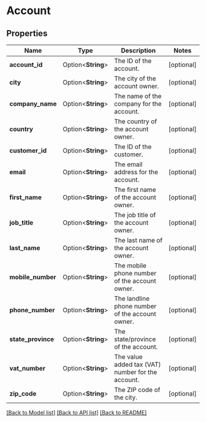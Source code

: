 # Account

## Properties

Name | Type | Description | Notes
------------ | ------------- | ------------- | -------------
**account_id** | Option<**String**> | The ID of the account. | [optional]
**city** | Option<**String**> | The city of the account owner. | [optional]
**company_name** | Option<**String**> | The name of the company for the account. | [optional]
**country** | Option<**String**> | The country of the account owner. | [optional]
**customer_id** | Option<**String**> | The ID of the customer. | [optional]
**email** | Option<**String**> | The email address for the account. | [optional]
**first_name** | Option<**String**> | The first name of the account owner. | [optional]
**job_title** | Option<**String**> | The job title of the account owner. | [optional]
**last_name** | Option<**String**> | The last name of the account owner. | [optional]
**mobile_number** | Option<**String**> | The mobile phone number of the account owner. | [optional]
**phone_number** | Option<**String**> | The landline phone number of the account owner. | [optional]
**state_province** | Option<**String**> | The state/province of the account. | [optional]
**vat_number** | Option<**String**> | The value added tax (VAT) number for the account. | [optional]
**zip_code** | Option<**String**> | The ZIP code of the city. | [optional]

[[Back to Model list]](../README.md#documentation-for-models) [[Back to API list]](../README.md#documentation-for-api-endpoints) [[Back to README]](../README.md)


